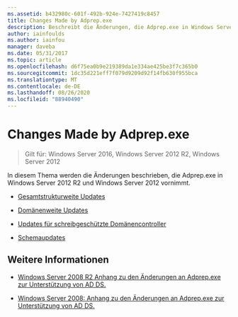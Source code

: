 ```yaml
---
ms.assetid: b432980c-601f-492b-924e-7427419c8457
title: Changes Made by Adprep.exe
description: Beschreibt die Änderungen, die Adprep.exe in Windows Server 2012 R2 und Windows Server 2012 vornimmt.
author: iainfoulds
ms.author: iainfou
manager: daveba
ms.date: 05/31/2017
ms.topic: article
ms.openlocfilehash: d6f75ea0b9e219389da1e334ae425be3f7c365b0
ms.sourcegitcommit: 1dc35d221eff7f079d9209d92f14fb630f955bca
ms.translationtype: MT
ms.contentlocale: de-DE
ms.lasthandoff: 08/26/2020
ms.locfileid: "88940490"
---
```

# <a name="changes-made-by-adprepexe"></a>Changes Made by Adprep.exe

> Gilt für: Windows Server 2016, Windows Server 2012 R2, Windows Server 2012

In diesem Thema werden die Änderungen beschrieben, die Adprep.exe in Windows Server 2012 R2 und Windows Server 2012 vornimmt.

- [Gesamtstrukturweite Updates](../../../ad-ds/deploy/RODC/Forest-Wide-Updates.md)

- [Domänenweite Updates](../../../ad-ds/deploy/Domain-Wide-Updates.md)

- [Updates für schreibgeschützte Domänencontroller](../../../ad-ds/deploy/RODC/Read-Only-Domain-Controller-Updates.md)

- [Schemaupdates](../../../ad-ds/deploy/Schema-Updates.md)

## <a name="see-also"></a>Weitere Informationen

- [Windows Server 2008 R2 Anhang zu den Änderungen an Adprep.exe zur Unterstützung von AD DS.](/previous-versions/windows/it-pro/windows-server-2008-R2-and-2008/dd378876(v=ws.10))

- [Windows Server 2008: Anhang zu den Änderungen an Adprep.exe zur Unterstützung von AD DS.](/previous-versions/windows/it-pro/windows-server-2008-R2-and-2008/cc770703(v=ws.10))
